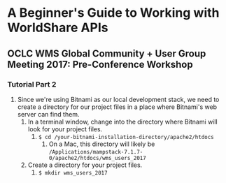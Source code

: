 # A Beginner's Guide to Working with WorldShare APIs
## OCLC WMS Global Community + User Group Meeting 2017: Pre-Conference Workshop
### Tutorial Part 2

1. Since we're using Bitnami as our local development stack, we need to create a directory for our project files in a place where Bitnami's web server can find them.
	1. In a terminal window, change into the directory where Bitnami will look for your project files.
		1. `$ cd /your-bitnami-installation-directory/apache2/htdocs`
			1. On a Mac, this directory will likely be `/Applications/mampstack-7.1.7-0/apache2/htdocs/wms_users_2017`
	2. Create a directory for your project files.
		1. `$ mkdir wms_users_2017`